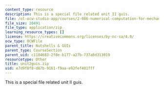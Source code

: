 ```yaml
---
content_type: resource
description: This is a special file related unit II guis.
file: /ol-ocw-studio-app/courses/2-086-numerical-computation-for-mechanical-engineers-fall-2014/e7d9f8f8d87b9161f9aae92fef401fff_unit2guis.zip
file_size: 20491
file_type: application/zip
learning_resource_types: []
license: https://creativecommons.org/licenses/by-nc-sa/4.0/
ocw_type: OCWFile
parent_title: Nutshells & GUIs
parent_type: CourseSection
parent_uid: c1184683-2f8e-b177-a27b-737a8d313019
resourcetype: Other
title: unit2guis.zip
uid: e7d9f8f8-d87b-9161-f9aa-e92fef401fff
---
```

This is a special file related unit II guis.